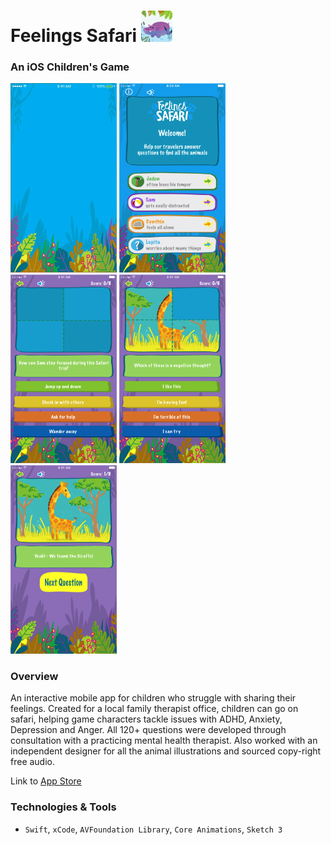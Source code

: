 # Feelings Safari <img src="/images/icon.png" width="50">

### An iOS Children's Game

<img src="/images/Feeling_Safari.gif" width="170"> <img src="/images/welcome.png" width="170"> <img src="/images/empty.png" width="170"> <img src="/images/girraf3.png" width="170"> <img src="/images/girraf4.png" width="170">

### Overview

An interactive mobile app for children who struggle with sharing their feelings. Created for a local family therapist office, children can go on safari, helping game characters tackle issues with ADHD, Anxiety, Depression and Anger. All 120+ questions were developed through consultation with a practicing mental health therapist. Also worked with an independent designer for all the animal illustrations and sourced copy-right free audio.

Link to [App Store](https://itunes.apple.com/us/app/feelings-safari/id1256240825?mt=8)

### Technologies & Tools

- `Swift`, `xCode`, `AVFoundation Library`, `Core Animations`, `Sketch 3`
